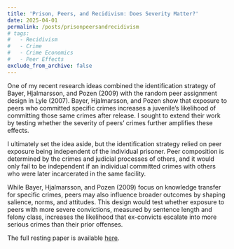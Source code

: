 ```yaml
---
title: 'Prison, Peers, and Recidivism: Does Severity Matter?'
date: 2025-04-01
permalink: /posts/prisonpeersandrecidivism
# tags:
#   - Recidivism
#   - Crime
#   - Crime Economics
#   - Peer Effects
exclude_from_archive: false
---
```


One of my recent research ideas combined the identification strategy of Bayer, Hjalmarsson, and Pozen (2009) with the random peer assignment design in Lyle (2007). Bayer, Hjalmarsson, and Pozen show that exposure to peers who committed specific crimes increases a juvenile’s likelihood of committing those same crimes after release. I sought to extend their work by testing whether the severity of peers’ crimes further amplifies these effects.

I ultimately set the idea aside, but the identification strategy relied on peer exposure being independent of the individual prisoner. Peer composition is determined by the crimes and judicial processes of others, and it would only fail to be independent if an individual committed crimes with others who were later incarcerated in the same facility.

While Bayer, Hjalmarsson, and Pozen (2009) focus on knowledge transfer for specific crimes, peers may also influence broader outcomes by shaping salience, norms, and attitudes. This design would test whether exposure to peers with more severe convictions, measured by sentence length and felony class, increases the likelihood that ex-convicts escalate into more serious crimes than their prior offenses.

The full resting paper is available <a href="https://colin-p-adams.github.io/papers/prisonpeersandrecidivism.pdf"> here</a>.
